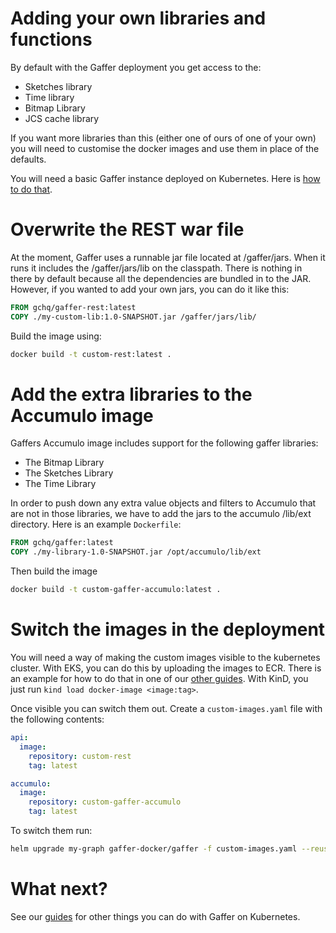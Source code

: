 Adding your own libraries and functions
=======================================
By default with the Gaffer deployment you get access to the:
* Sketches library
* Time library
* Bitmap Library
* JCS cache library

If you want more libraries than this (either one of ours of one of your own) you will need to customise the docker images and use them in place of the defaults.

You will need a basic Gaffer instance deployed on Kubernetes. Here is [how to do that](./deploy-empty-graph.md).

# Overwrite the REST war file
At the moment, Gaffer uses a runnable jar file located at /gaffer/jars. When it runs it includes the /gaffer/jars/lib on the classpath. There is nothing in there by default because all the dependencies are bundled in to the JAR. However, if you wanted to add your own jars, you can do it like this:
```Dockerfile
FROM gchq/gaffer-rest:latest
COPY ./my-custom-lib:1.0-SNAPSHOT.jar /gaffer/jars/lib/
```

Build the image using:
```bash
docker build -t custom-rest:latest .
```

# Add the extra libraries to the Accumulo image
Gaffers Accumulo image includes support for the following gaffer libraries:
* The Bitmap Library
* The Sketches Library
* The Time Library

In order to push down any extra value objects and filters to Accumulo that are not in those libraries, we have to add the jars to the accumulo /lib/ext directory. Here is an example `Dockerfile`:
```Dockerfile
FROM gchq/gaffer:latest
COPY ./my-library-1.0-SNAPSHOT.jar /opt/accumulo/lib/ext
```
Then build the image
```bash
docker build -t custom-gaffer-accumulo:latest .
```

# Switch the images in the deployment
You will need a way of making the custom images visible to the kubernetes cluster. With EKS, you can do this by uploading the images to ECR. There is an example for how to do that in one of our [other guides](./aws-eks-deployment.md#Container+Images). With KinD, you just run `kind load docker-image <image:tag>`.

Once visible you can switch them out. Create a `custom-images.yaml` file with the following contents:
```yaml
api:
  image:
    repository: custom-rest
    tag: latest

accumulo:
  image:
    repository: custom-gaffer-accumulo
    tag: latest
```

To switch them run:
```bash
helm upgrade my-graph gaffer-docker/gaffer -f custom-images.yaml --reuse-values
```

# What next?
See our [guides](./guides.md) for other things you can do with Gaffer on Kubernetes.
